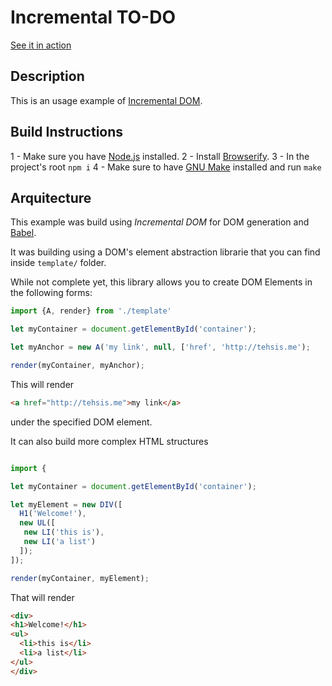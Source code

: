 # Incremental TO-DO

[See it in action](https://tehsis.github.io/incremental-todo)

## Description

This is an usage example of [Incremental DOM](https://github.com/google/incremental-dom).

## Build Instructions

1 - Make sure you have [Node.js](https://nodejs.org) installed.
2 - Install [Browserify](https://browserify.org).
3 - In the project's root `npm i`
4 - Make sure to have [GNU Make](www.gnu.org/s/make/) installed and run `make`

## Arquitecture

This example was build using _Incremental DOM_ for DOM generation and [Babel](https://babeljs.org).

It was building using a DOM's element abstraction librarie that you can find inside `template/` folder.

While not complete yet, this library allows you to create DOM Elements in the following forms:

```js
import {A, render} from './template'

let myContainer = document.getElementById('container');

let myAnchor = new A('my link', null, ['href', 'http://tehsis.me');

render(myContainer, myAnchor);
```

This will render

```html
<a href="http://tehsis.me">my link</a>

```

under the specified DOM element.

It can also build more complex HTML structures

```js

import {

let myContainer = document.getElementById('container');

let myElement = new DIV([
  H1('Welcome!'),
  new UL([
   new LI('this is'),
   new LI('a list')
  ]);
]);

render(myContainer, myElement);
```

That will render

```html
<div>
<h1>Welcome!</h1>
<ul>
  <li>this is</li>
  <li>a list</li>
</ul>
</div>
```
